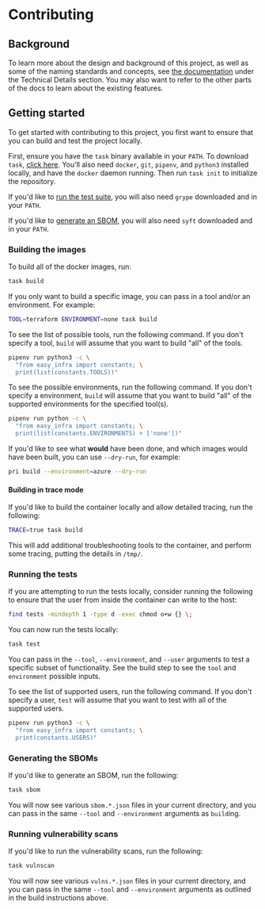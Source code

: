 # Contributing

## Background

To learn more about the design and background of this project, as well as some of the naming standards and concepts, see [the
documentation](https://easy-infra.readthedocs.io/) under the Technical Details section. You may also want to refer to the other parts of the docs to learn about
the existing features.

## Getting started

To get started with contributing to this project, you first want to ensure that you can build and test the project locally.

First, ensure you have the `task` binary available in your `PATH`. To download `task`, [click here](https://taskfile.dev/). You'll also need `docker`, `git`, `pipenv`, and `python3` installed locally, and have the `docker` daemon running. Then run `task init` to initialize the repository.

If you'd like to [run the test suite](#running-the-tests), you will also need `grype` downloaded and in your `PATH`.

If you'd like to [generate an SBOM](#generating-the-sboms), you will also need `syft` downloaded and in your `PATH`.

### Building the images

To build all of the docker images, run:

```bash
task build
```

If you only want to build a specific image, you can pass in a tool and/or an environment. For example:

```bash
TOOL=terraform ENVIRONMENT=none task build
```

To see the list of possible tools, run the following command. If you don't specify a tool, `build` will assume that you want to build "all" of the tools.

```bash
pipenv run python3 -c \
  "from easy_infra import constants; \
  print(list(constants.TOOLS))"
```

To see the possible environments, run the following command. If you don't specify a environment, `build` will assume that you want to build "all" of the
supported environments for the specified tool(s).

```bash
pipenv run python -c \
  "from easy_infra import constants; \
  print(list(constants.ENVIRONMENTS) + ['none'])"
```

If you'd like to see what **would** have been done, and which images would have been built, you can use `--dry-run`, for example:

```bash
pri build --environment=azure --dry-run
```

#### Building in trace mode

If you'd like to build the container locally and allow detailed tracing, run the following:

```bash
TRACE=true task build
```

This will add additional troubleshooting tools to the container, and perform some tracing, putting the details in `/tmp/`.

### Running the tests

If you are attempting to run the tests locally, consider running the following to ensure that the user from inside the container can write to the host:

```bash
find tests -mindepth 1 -type d -exec chmod o+w {} \;
```

You can now run the tests locally:

```bash
task test
```

You can pass in the `--tool`, `--environment`, and `--user` arguments to test a specific subset of functionality. See the build step to see the `tool` and
`environment` possible inputs.

To see the list of supported users, run the following command. If you don't specify a user, `test` will assume that you want to test with all of the supported
users.

```bash
pipenv run python3 -c \
  "from easy_infra import constants; \
  print(constants.USERS)"
```

### Generating the SBOMs

If you'd like to generate an SBOM, run the following:

```bash
task sbom
```

You will now see various `sbom.*.json` files in your current directory, and you can pass in the same `--tool` and `--environment` arguments as `build`ing.

### Running vulnerability scans

If you'd like to run the vulnerability scans, run the following:

```bash
task vulnscan
```

You will now see various `vulns.*.json` files in your current directory, and you can pass in the same `--tool` and `--environment` arguments as outlined in the
build instructions above.
